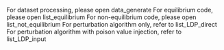 For dataset processing, please open data_generate
For equilibrium code, please open list_equilibrium
For non-equilibrium code, please open list_not_equilibrium
For perturbation algorithm only, refer to list_LDP_direct
For perturbation algorithm with poison value injection, refer to list_LDP_input
